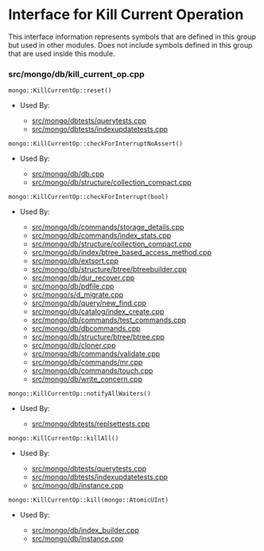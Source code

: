 
# Interface for Kill Current Operation
This interface information represents symbols that are defined in this group but used in other modules.  Does not include symbols defined in this group that are used inside this module.

### src/mongo/db/kill\_current\_op.cpp

<div></div>

    mongo::KillCurrentOp::reset()

- Used By:

    - [src/mongo/dbtests/querytests.cpp](../../../../tests/unit\_tests)
    - [src/mongo/dbtests/indexupdatetests.cpp](../../../../tests/unit\_tests)

<div></div>

    mongo::KillCurrentOp::checkForInterruptNoAssert()

- Used By:

    - [src/mongo/db/db.cpp](../../../../process\_management/mongos\_and\_mongod\_mains)
    - [src/mongo/db/structure/collection\_compact.cpp](../../../../storage/storage\_layer\_structure)

<div></div>

    mongo::KillCurrentOp::checkForInterrupt(bool)

- Used By:

    - [src/mongo/db/commands/storage\_details.cpp](../../../../queries/database\_commands)
    - [src/mongo/db/commands/index\_stats.cpp](../../../../queries/database\_commands)
    - [src/mongo/db/structure/collection\_compact.cpp](../../../../storage/storage\_layer\_structure)
    - [src/mongo/db/index/btree\_based\_access\_method.cpp](../../../../queries/indexing)
    - [src/mongo/db/extsort.cpp](../../../../queries/aggregation\_framework)
    - [src/mongo/db/structure/btree/btreebuilder.cpp](../../../../storage/storage\_layer\_structure)
    - [src/mongo/db/dur\_recover.cpp](../../../../storage/journaling)
    - [src/mongo/db/pdfile.cpp](../../../../storage/storage\_layer\_structure)
    - [src/mongo/s/d\_migrate.cpp](../../../../sharding/sharding)
    - [src/mongo/db/query/new\_find.cpp](../../../../queries/core\_query\_system)
    - [src/mongo/db/catalog/index\_create.cpp](../../../../storage/storage\_layer\_structure)
    - [src/mongo/db/commands/test\_commands.cpp](../../../../queries/database\_commands)
    - [src/mongo/db/dbcommands.cpp](../../../../queries/database\_commands)
    - [src/mongo/db/structure/btree/btree.cpp](../../../../storage/storage\_layer\_structure)
    - [src/mongo/db/cloner.cpp](../../../../storage/storage\_layer\_structure)
    - [src/mongo/db/commands/validate.cpp](../../../../queries/database\_commands)
    - [src/mongo/db/commands/mr.cpp](../../../../queries/database\_commands)
    - [src/mongo/db/commands/touch.cpp](../../../../queries/database\_commands)
    - [src/mongo/db/write\_concern.cpp](../../../../replication/replication)

<div></div>

    mongo::KillCurrentOp::notifyAllWaiters()

- Used By:

    - [src/mongo/dbtests/replsettests.cpp](../../../../tests/unit\_tests)

<div></div>

    mongo::KillCurrentOp::killAll()

- Used By:

    - [src/mongo/dbtests/querytests.cpp](../../../../tests/unit\_tests)
    - [src/mongo/dbtests/indexupdatetests.cpp](../../../../tests/unit\_tests)
    - [src/mongo/db/instance.cpp](../../../../storage/storage\_layer\_structure)

<div></div>

    mongo::KillCurrentOp::kill(mongo::AtomicUInt)

- Used By:

    - [src/mongo/db/index\_builder.cpp](../../../../queries/indexing)
    - [src/mongo/db/instance.cpp](../../../../storage/storage\_layer\_structure)
